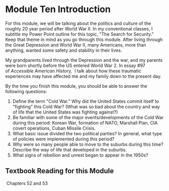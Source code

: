 # Module Ten Introduction

For this module, we will be talking about the politics and culture of the roughly 20 year period after World War II. In my conventional classes, I subtitle my Power Point outline for this topic, "The Search for Security." Keep that theme in mind as you go through this module. After living through the Great Depression and World War II, many Americans, more than anything, wanted some safety and stability in their lives. 

My grandparents lived through the Depression and the war, and my parents were born shortly before the US entered World War 2. In essay #97 of _Accessible American History,_  I talk about how these traumatic experiences may have affected me and my family down to the present day.

By the time you finish this module, you should be able to answer the following questions:

1. Define the term "Cold War." Why did the United States commit itself to "fighting" this Cold War? (What was so bad about the country and way of life that the United States was fighting against?)
2. Be familiar with some of the major events/developments of the Cold War during this period: Korean War, formation of NATO, Marshall Plan, CIA covert operations, Cuban Missile Crisis.
3. What basic issue divided the two political parties? In general, what type of policies were implemented during this period?
4. Why were so many people able to move to the suburbs during this time? Describe the way of life that developed in the suburbs.
5. What signs of rebellion and unrest began to appear in the 1950s?

## Textbook Reading for this Module

 Chapters 52 and 53 


